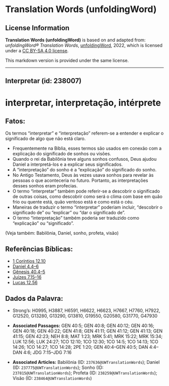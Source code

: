 # Translation Words (unfoldingWord)

## License Information

**Translation Words (unfoldingWord)** is based on and adapted from: _unfoldingWord® Translation Words_, [unfoldingWord](https://unfoldingword.org/utw), 2022, which is licensed under a [CC BY-SA 4.0 license](https://creativecommons.org/licenses/by-sa/4.0/legalcode.en).

This markdown version is provided under the same license.



--------------------------------

## Interpretar (id: 238007)

interpretar, interpretação, intérprete
======================================

Fatos:
------

Os termos “interpretar” e “interpretação” referem\-se a entender e explicar o significado de algo que não está claro.

* Frequentemente na Bíblia, esses termos são usados em conexão com a explicação do significado de sonhos ou visões.
* Quando o rei da Babilônia teve alguns sonhos confusos, Deus ajudou Daniel a interpretá\-los e a explicar seus significados.
* A “interpretação” do sonho é a “explicação” do significado do sonho.
* No Antigo Testamento, Deus às vezes usava sonhos para revelar às pessoas o que aconteceria no futuro. Portanto, as interpretações desses sonhos eram profecias.
* O termo “interpretar” também pode referir\-se a descobrir o significado de outras coisas, como descobrir como será o clima com base em quão frio ou quente está, quão ventoso está e como está o céu.
* Maneiras de traduzir o termo “interpretar” poderiam incluir, “descobrir o significado de” ou “explicar” ou “dar o significado de”.
* O termo “interpretação” também poderia ser traduzido como “explicação” ou “significado”.

(Veja também: Babilônia, Daniel, sonho, profeta, visão)

Referências Bíblicas:
---------------------

* [1 Coríntios 12\.10](https://ref.ly/1Cor12:10)
* [Daniel 4\.4–6](https://ref.ly/Dan4:4-Dan4:6)
* [Gênesis 40\.4–5](https://ref.ly/Gen40:4-Gen40:5)
* [Juízes 7\.15–16](https://ref.ly/Judg7:15-Judg7:16)
* [Lucas 12\.56](https://ref.ly/Luke12:56)

Dados da Palavra:
-----------------

* Strong’s: H0995, H3887, H6591, H6622, H6623, H7667, H7760, H7922, G12520, G13280, G13290, G13810, G19550, G20580, G31770, G47930

* **Associated Passages:** GEN 40:5; GEN 40:8; GEN 40:12; GEN 40:16; GEN 40:18; GEN 40:22; GEN 41:8; GEN 41:11; GEN 41:12; GEN 41:13; GEN 41:15; GEN 42:23; NEH 8:8; MAT 1:23; MRK 5:41; MRK 15:22; MRK 15:34; LUK 12:56; LUK 24:27; 1CO 12:10; 1CO 12:30; 1CO 14:5; 1CO 14:13; 1CO 14:26; 1CO 14:27; 1CO 14:28; 2PE 1:20; GEN 40:4–GEN 40:5; DAN 4:4–DAN 4:6; JDG 7:15–JDG 7:16
* **Associated Articles:** Babilônia (ID: `237636@UWTranslationWords`); Daniel (ID: `237775@UWTranslationWords`); Sonho (ID: `237815@UWTranslationWords`); Profeta (ID: `238259@UWTranslationWords`); Visão (ID: `238464@UWTranslationWords`)

